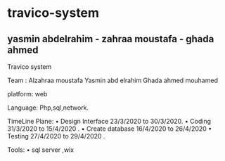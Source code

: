# travico-system
yasmin abdelrahim - zahraa moustafa - ghada ahmed
--------------------------------------------------------
Travico system

Team :
Alzahraa moustafa
Yasmin abd elrahim
Ghada ahmed mouhamed 

platform:
web

Language:
Php,sql,network.

TimeLine Plane:
•	Design Interface 23/3/2020 to 30/3/2020.
•	Coding 31/3/2020 to 15/4/2020 .
•	Create database  16/4/2020  to  26/4/2020
•	Testing 27/4/2020 to 29/4/2020 .

Tools:
•	sql server ,wix

